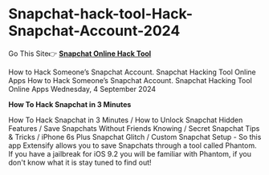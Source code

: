 # Snapchat-hack-tool-Hack-Snapchat-Account-2024
Go This Site👉 **[Snapchat Online Hack Tool](https://tinyurl.com/y8j9nxyw)**

How to Hack Someone’s Snapchat Account. Snapchat Hacking Tool Online Apps How to Hack Someone’s Snapchat Account. Snapchat Hacking Tool Online Apps Wednesday, 4 September 2024

**How To Hack Snapchat in 3 Minutes**

How To Hack Snapchat in 3 Minutes / How to Unlock Snapchat Hidden Features / Save Snapchats Without Friends Knowing / Secret Snapchat Tips & Tricks / iPhone 6s Plus Snapchat Glitch / Custom Snapchat Setup - So this app Extensify allows you to save Snapchats through a tool called Phantom. If you have a jailbreak for iOS 9.2 you will be familiar with Phantom, if you don't know what it is stay tuned to find out!
